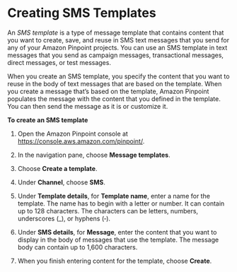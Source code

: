 # Creating SMS Templates<a name="message-templates-creating-sms"></a>

An *SMS template* is a type of message template that contains content that you want to create, save, and reuse in SMS text messages that you send for any of your Amazon Pinpoint projects\. You can use an SMS template in text messages that you send as campaign messages, transactional messages, direct messages, or test messages\.

When you create an SMS template, you specify the content that you want to reuse in the body of text messages that are based on the template\. When you create a message that’s based on the template, Amazon Pinpoint populates the message with the content that you defined in the template\. You can then send the message as it is or customize it\.

**To create an SMS template**

1. Open the Amazon Pinpoint console at [https://console\.aws\.amazon\.com/pinpoint/](https://console.aws.amazon.com/pinpoint/)\.

1. In the navigation pane, choose **Message templates**\.

1. Choose **Create a template**\.

1. Under **Channel**, choose **SMS**\.

1. Under **Template details**, for **Template name**, enter a name for the template\. The name has to begin with a letter or number\. It can contain up to 128 characters\. The characters can be letters, numbers, underscores \(\_\), or hyphens \(‐\)\.

1. Under **SMS details**, for **Message**, enter the content that you want to display in the body of messages that use the template\. The message body can contain up to 1,600 characters\.

1. When you finish entering content for the template, choose **Create**\.
